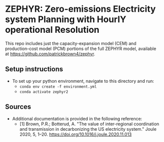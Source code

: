 # **ZEPHYR**: **Z**ero-emissions **E**lectricity system **P**lanning with **H**ourl**Y** operational **R**esolution

This repo includes just the capacity-expansion model (CEM) and production-cost model (PCM) portions of the full ZEPHYR model, available at <https://github.com/patrickbrown4/zephyr>.

## Setup instructions
* To set up your python environment, navigate to this directory and run:
    * `conda env create -f environment.yml`
    * `conda activate zephyr2`

## Sources
* Additional documentation is provided in the following reference:
    * [1] Brown, P.R.; Botterud, A. "The value of inter-regional coordination and transmission in decarbonizing the US electricity system." Joule 2020, 5, 1–20. <https://doi.org/10.1016/j.joule.2020.11.013>
